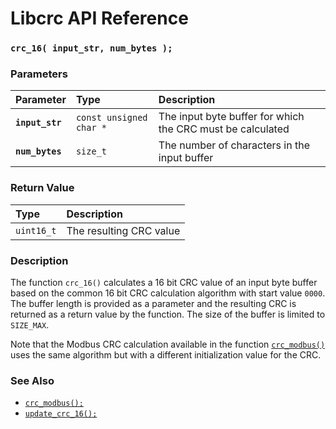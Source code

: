 # Libcrc API Reference

### `crc_16( input_str, num_bytes );`

### Parameters

| Parameter | Type | Description |
| :--- | :--- | :--- |
|**`input_str`**|`const unsigned char *`|The input byte buffer for which the CRC must be calculated|
|**`num_bytes`**|`size_t`|The number of characters in the input buffer|

### Return Value

| Type | Description |
| :--- | :--- |
|`uint16_t`|The resulting CRC value|

### Description

The function `crc_16()` calculates a 16 bit CRC value of an input byte buffer based on the common 16 bit
CRC calculation algorithm with start value `0000`.
The buffer length is provided as a parameter and the resulting CRC is returned
as a return value by the function. The size of the buffer is limited to `SIZE_MAX`.

Note that the Modbus CRC calculation available in the function [`crc_modbus()`](crc_modbus.md)
uses the same algorithm but with a different initialization value
for the CRC.

### See Also

* [`crc_modbus();`](crc_modbus.md)
* [`update_crc_16();`](update_crc_16.md)
